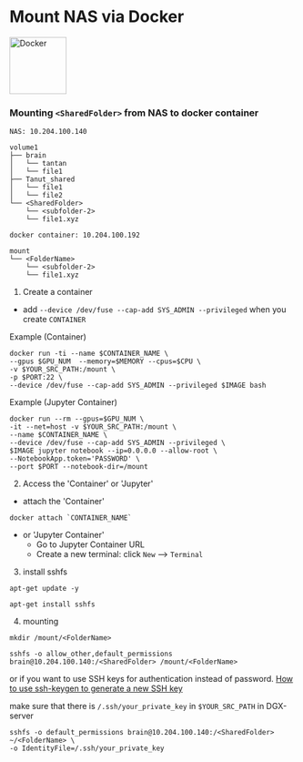 # Mount NAS via Docker

<img src="https://miro.medium.com/max/672/1*glD7bNJG3SlO0_xNmSGPcQ.png" alt="Docker" width="100"/>

### Mounting `<SharedFolder>` from NAS to docker container

```
NAS: 10.204.100.140

volume1
├── brain
│   └── tantan
│   └── file1
├── Tanut_shared
│   └── file1
│   └── file2
└── <SharedFolder>
    └── <subfolder-2>
    └── file1.xyz
```

```
docker container: 10.204.100.192

mount
└── <FolderName>
    └── <subfolder-2>
    └── file1.xyz
```

1. Create a container
- add `--device /dev/fuse --cap-add SYS_ADMIN --privileged` when you create `CONTAINER`

Example (Container)

```console
docker run -ti --name $CONTAINER_NAME \
--gpus $GPU_NUM  --memory=$MEMORY --cpus=$CPU \
-v $YOUR_SRC_PATH:/mount \
-p $PORT:22 \
--device /dev/fuse --cap-add SYS_ADMIN --privileged $IMAGE bash
```

Example (Jupyter Container)

```console
docker run --rm --gpus=$GPU_NUM \
-it --net=host -v $YOUR_SRC_PATH:/mount \
--name $CONTAINER_NAME \
--device /dev/fuse --cap-add SYS_ADMIN --privileged \
$IMAGE jupyter notebook --ip=0.0.0.0 --allow-root \
--NotebookApp.token='PASSWORD' \
--port $PORT --notebook-dir=/mount
```

2. Access the 'Container' or 'Jupyter'
 - attach the 'Container'
```console
docker attach `CONTAINER_NAME`
```
- or 'Jupyter Container' 
  - Go to Jupyter Container URL
  - Create a new terminal: click `New` --> `Terminal`

3. install sshfs
```console
apt-get update -y
```
```console
apt-get install sshfs
```

4. mounting
```console
mkdir /mount/<FolderName>
```
```console
sshfs -o allow_other,default_permissions brain@10.204.100.140:/<SharedFolder> /mount/<FolderName>
```

or if you want to use SSH keys for authentication instead of password.
[How to use ssh-keygen to generate a new SSH key](https://www.ssh.com/academy/ssh/keygen)

make sure that there is `/.ssh/your_private_key` in `$YOUR_SRC_PATH` in DGX-server

```console
sshfs -o default_permissions brain@10.204.100.140:/<SharedFolder> ~/<FolderName> \
-o IdentityFile=/.ssh/your_private_key
```
